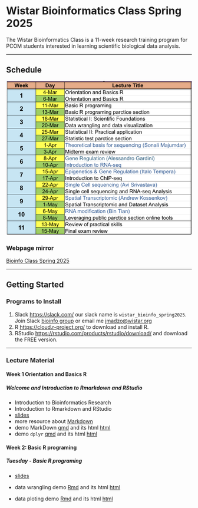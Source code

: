 # Wistar Bioinformatics Class Spring 2025

The Wistar Bioinformatics Class  is a 11-week research training program for PCOM students interested in learning scientific biological data analysis.

---

## Schedule

![calendar](BioInfo_schedule.png)

### Webpage mirror
[Bioinfo Class Spring 2025](https://wistar-bioinfo.github.io/BioinfoClass_Spring_2025)

---

## Getting Started

### Programs to Install

1. Slack <https://slack.com/> our slack name is `wistar_bioinfo_spring2025`.  
   Join Slack [bioinfo group](https://join.slack.com/t/bioinfospring2025/shared_invite/zt-31aqz3j8g-Ha7eNObbwzGDP1U9Wr7wRg) or email me jmadzo@wistar.org
2. R  <https://cloud.r-project.org/> to download and install R.
3. RStudio <https://rstudio.com/products/rstudio/download/> and download the FREE version.

---

###  Lecture Material

#### **Week 1** Orientation and Basics R

##### Welcome and Introduction to Rmarkdown and RStudio

- Introduction to Bioinformatics Research
- Introduction to Rmarkdown and RStudio
- [slides](Bioinfo_class_week1.1_03_04_2025.pdf)
- more resource about [Markdown](https://www.markdownguide.org/cheat-sheet/)
- demo MarkDown [qmd](2025_03_04_rmarkdown.qmd) and its html [html](2025_03_04_rmarkdown.html)
- demo `dplyr` [qmd](2025_03_04_dplyr_demo.qmd) and its html [html](2025_03_04_dplyr_demo.html)



#### **Week 2:** Basic R programing 

##### Tuesday - Basic R programing

 - [slides](Bioinfo_class_week2_03_11_2025.pdf)
 
 - data wrangling demo [Rmd](2025-03-11_readr_tidyr_demo.Rmd) and its html [html](2025-03-11_readr_tidyr_demo.html)
 - data ploting demo [Rmd](2025-03-11_ggplot2_demo.Rmd) and its html [html](2025-03-11_ggplot2_demo.html)




<!---
##### Thursday -  Basic R programing parctice section

- [slides]()

- demo [Rmd]() and its html [html]()

---



##### Tuesday - Basic R programing



#### **Week 3:** 

##### Tuesday - Statistical I: Scientific Foundations 

- [slides]()

##### Thursday -  Data wrangling and data visualization

- [slides]()
- demo [Rmd]() and its html [html]()

---

#### **Week 4:** 

##### Tuesday - Statistical II: Practical application

- [slides]()

##### Thursday -  Statistic test parctice section 

- [slides]()
- demo [Rmd]() and its html [html]()

---

#### **Week 5:** Statistics Review and Tidying R Statistical Tests with `broom`

##### Tuesday - Theoretical basis for sequencing (Sonali Majumdar)

- [slides]()

##### Thursday -  Midterm exam review  

- [test]()

---

#### **Week 6:** Clustering Data

##### Tuesday - Statistical II: Gene Regulation (Alessandro Gardini)

- [slides]()

##### Thursday -  Introduction to RNA-seq 

- [slides]()
- demo [Rmd]() and its html [html]()

---

#### **Week 7:** Statistics 2: Linear Models

##### Tuesday - Epigenetics & Gene Regulation (Italo Tempera)

- [slides]()

##### Thursday -  Introduction to ChIP-seq

- [slides]()
- demo [Rmd]() and its html [html]()


---

#### **Week 8:** Exploratory Data Analysis

##### Tuesday - Single Cell sequencing (Avi Srivastava)

- [slides]()

##### Thursday -  RNA-seq Analysis and Single cell sequencing 

- [slides]()
- demo [Rmd]() and its html [html]()

---

#### **Week 9:** Introduction to RNA-seq

##### Tuesday - Spatial Transcriptomic (Andrew Kossenkov)

- [slides]()

##### Thursday - RNA-seq Analysis and Spatial Transcriptomic

- [slides]()
- demo [Rmd]() and its html [html]()

---

#### **Week 10:** Clustering RNA-seq and Differential Expression Testing

##### Tuesday - RNA modification (Bin Tian)

- [slides]()

##### Thursday -  Leveraging public parctice section online tools

- [slides]()
- demo [Rmd]() and its html [html]()

---

#### **Week 11:** Review of practical skills and Final exam review 

##### Tuesday - Review of practical skills

- [slides]()

##### Thursday -  Final exam review 

- [test]()
---> 